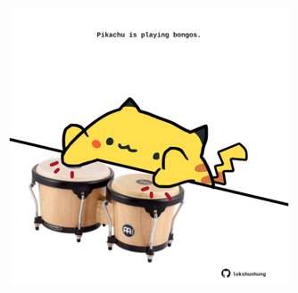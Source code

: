 <!-- built at 04/05/2022, 07:00:55 UTC -->
<p align="center">
  <img width="500" height="500" src="./ReadmeImage.svg">
</p>
